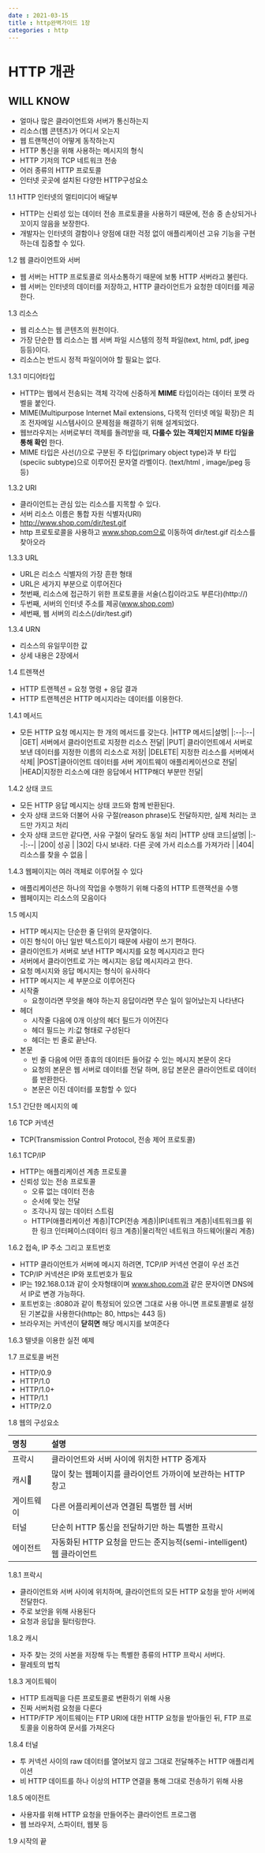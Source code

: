 ```yaml
---
date : 2021-03-15
title : http완벽가이드 1장
categories : http
---
```


# HTTP 개관

## WILL KNOW
- 얼마나 많은 클라이언트와 서버가 통신하는지
- 리소스(웹 콘텐츠)가 어디서 오는지
- 웹 트랜잭션이 어떻게 동작하는지
- HTTP 통신을 위해 사용하는 메시지의 형식
- HTTP 기저의 TCP 네트워크 전송
- 어러 종류의 HTTP 프로토콜
- 인터넷 곳곳에 설치된 다양한 HTTP구성요소

1.1 HTTP 인터넷의 멀티미디어 배달부

- HTTP는 신뢰성 있는 데이터 전송 프로토콜을 사용하기 때문에, 전송 중 손상되거나 꼬이지 않음을 보장한다.
- 개발자는 인터넷의 결함이나 양점에 대한 걱정 없이 애플리케이션 고유 기능을 구현하는데 집중할 수 있다.

1.2 웹 클라이언트와 서버

- 웹 서버는 HTTP 프로토콜로 의사소통하기 때문에 보통 HTTP 서버라고 불린다. 
- 웹 서버는 인터넷의 데이터를 저장하고, HTTP 클라이언트가 요청한 데이터를 제공한다.

1.3 리소스

- 웹 리소스는 웹 콘텐츠의 원천이다.
- 가장 단순한 웹 리소스는 웹 서버 파일 시스템의 정적 파일(text, html, pdf, jpeg 등등)이다.
- 리소스는 반드시 정적 파일이어야 할 필요는 없다.

1.3.1 미디어타입

- HTTP는 웹에서 전송되는 객체 각각에 신중하게 __MIME__ 타입이라는 데이터 포맷 라벨을 붙인다.
- MIME(Multipurpose Internet Mail extensions, 다목적 인터넷 메일 확장)은 최조 전자메일 시스템사이으 문제점을 해결하기 위해 설계되었다.
- 웹브라우저는 서버로부터 객체를 돌려받을 때, __다룰수 있는 객체인지 MIME 타일을 통해 확인__ 한다.
- MIME 타입은 사선(/)으로 구분된 주 타입(primary object type)과 부 타입(speciic subtype)으로 이루어진 문자열 라벨이다. (text/html , image/jpeg 등등) 

1.3.2 URI

- 클라이언트는 관심 있는 리소스를 지목할 수 있다.
- 서버 리소스 이름은 통합 자원 식별자(URI)
- http://www.shop.com/dir/test.gif
- http 프로토로콜을 사용하고 www.shop.com으로 이동하여 dir/test.gif 리소스를 찾아오라

1.3.3 URL
- URL은 리소스 식별자의 가장 흔한 형태
- URL은 세가지 부분으로 이루어진다
- 첫번째, 리소스에 접근하기 위한 프로토콜을 서술(스킴이라고도 부른다)(http://)
- 두번째, 서버의 인터넷 주소를 제공(www.shop.com)
- 세번째, 웹 서버의 리소스(/dir/test.gif)

1.3.4 URN
- 리소스의 유일무이한 값
- 상세 내용은 2장에서

1.4 트렌잭션
- HTTP 트랜젝션 = 요청 명령 + 응답 결과
- HTTP 트랜젝션은 HTTP 메시지라는 데이터를 이용한다.

1.4.1 메서드
- 모든 HTTP 요청 메시지는 한 개의 메서드를 갖는다.
|HTTP 메서드|설명|
|:--|:--|
|GET| 서버에서 클라이언트로 지정한 리소스 전달|
|PUT| 클라이언트에서 서버로 보낸 데이터를 지정한 이름의 리소스로 저장|
|DELETE| 지정한 리소스를 서버에서 삭제|
|POST|클아이언트 데이터를 서버 게이트웨이 애플리케이션으로 전달|
|HEAD|지정한 리소스에 대한 응답에서 HTTP해더 부분만 전달|

1.4.2 상태 코드
- 모든 HTTP 응답 메시지는 상태 코드와 함께 반환된다.
- 숫자 상태 코드와 더불어 사유 구절(reason phrase)도 전달하지만, 실제 처리는 코드만 가지고 처리
- 숫자 상태 코드만 같다면, 사유 구절이 달라도 동일 처리
|HTTP 상태 코드|설명|
|:--|:--|
|200| 성공 |
|302| 다시 보내라. 다른 곳에 가서 리소스를 가져가라 |
|404| 리소스를 찾을 수 없음 |

1.4.3 웹페이지는 여러 객체로 이루어질 수 있다
- 애플리케이션은 하나의 작업을 수행하기 위해 다중의 HTTP 트랜잭션을 수행
- 웹페이지는 리소스의 모음이다

1.5 메시지
- HTTP 메시지는 단순한 줄 단위의 문자열이다.
- 이진 형식이 아닌 일반 텍스트이기 때문에 사람이 쓰기 편하다.
- 클라이언트가 서버로 보낸 HTTP 메시지를 요청 메시지라고 한다
- 서버에서 클라이언트로 가는 메시지는 응답 메시지라고 한다.
- 요청 메시지와 응답 메시지는 형식이 유사하다
- HTTP 메시지는 세 부분으로 이루어진다
- 시작줄
  - 요청이라면 무엇을 해야 하는지 응답이라면 무슨 일이 일어났는지 나타낸다
- 헤더
  - 시작줄 다음에 0개 이상의 헤더 필드가 이어진다
  - 헤더 필드는 키:값 형태로 구성된다
  - 헤더는 빈 줄로 끝난다.
- 본문
  - 빈 줄 다음에 어떤 종휴의 데이터든 들어갈 수 있는 메시지 본문이 온다
  - 요청의 본문은 웹 서버로 데이터를 전달 하며, 응답 본문은 클라이언트로 데이터를 반환한다.
  - 본문은 이진 데이터를 포함할 수 있다

1.5.1 간단한 메시지의 예

1.6 TCP 커넥션
- TCP(Transmission Control Protocol, 전송 제어 프로토콜)

1.6.1 TCP/IP
- HTTP는 애플리케이션 계층 프로토콜
- 신뢰성 있는 전송 프로토콜
  - 오류 없는 데이터 전송
  - 순서에 맞는 전달
  - 조각나지 않는 데이터 스트림
  - HTTP(애플리케이션 계층)|TCP(전송 계층)|IP(네트워크 계층)|네트워크를 위한 링크 인터페이스(데이터 링크 계층)|물리적인 네트워크 하드웨어(물리 계층)

1.6.2 접속, IP 주소 그리고 포트번호
- HTTP 클라이언트가 서버에 메시지 하려면, TCP/IP 커넥션 연결이 우선 조건
- TCP/IP 커넥션은 IP와 포트번호가 필요
- IP는 192.168.0.1과 같이 숫자형태이며 www.shop.com과 같은 문자이면 DNS에서 IP로 변경 가능하다.
- 포트번호는 :8080과 같이 특정되어 있으면 그대로 사용 아니면 프로토콜별로 설정된 기본값을 사용한다(http는 80, https는 443 등)
- 브라우저는 커넥션이 __닫히면__ 해당 메시지를 보여준다

1.6.3 텔넷을 이용한 실전 예제

1.7 프로토콜 버전
- HTTP/0.9
- HTTP/1.0
- HTTP/1.0+
- HTTP/1.1
- HTTP/2.0

1.8 웹의 구성요소

|명칭|설명|
|:--|:--|
|프락시| 클라이언트와 서버 사이에 위치한 HTTP 중계자 |
|캐시| 많이 찾는 웹페이지를 클라이언트 가까이에 보관하는 HTTP 창고 |
|게이트웨이| 다른 어플리케이션과 연결된 특별한 웹 서버 |
|터널| 단순히 HTTP 통신을 전달하기만 하는 특별한 프락시 |
|에이전트| 자동화된 HTTP 요청을 만드는 준지능적(semi-intelligent) 웹 클라이언트 |

1.8.1 프락시
- 클라이언트와 서버 사이에 위치하며, 클라이언트의 모든 HTTP 요청을 받아 서버에 전달한다.
- 주로 보안을 위해 사용된다
- 요청과 응답을 필터링한다.

1.8.2 캐시
- 자주 찾는 것의 사본을 저장해 두는 특별한 종류의 HTTP 프락시 서버다.
- 팔레토의 법칙

1.8.3 게이트웨이
- HTTP 트래픽을 다른 프로토콜로 변환하기 위해 사용
- 진짜 서버처럼 요청을 다룬다
- HTTP/FTP 게이트웨이는 FTP URI에 대한 HTTP 요청을 받아들인 뒤, FTP 프로토콜을 이용하여 문서를 가져온다

1.8.4 터널
- 투 커넥션 사이의 raw 데이터를 열어보지 않고 그대로 전달해주는 HTTP 애플리케이션
- 비 HTTP 데이트를 하나 이상의 HTTP 연결을 통해 그대로 전송하기 위해 사용

1.8.5 에이전트
- 사용자를 위해 HTTP 요청을 만들어주는 클라이언트 프로그램
- 웹 브라우저, 스파이터, 웹봇 등

1.9 시작의 끝




